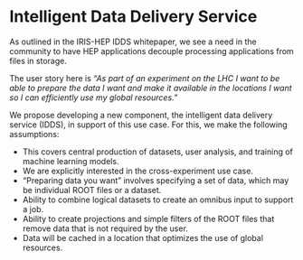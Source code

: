 # Intelligent Data Delivery Service
As outlined in the IRIS-HEP IDDS whitepaper, we see a need in the community 
to have HEP applications decouple processing applications from files in storage.  

The user story here is _“As part of an experiment on the LHC I want to be able to 
prepare the data I want and make it available in the locations I want so I can 
efficiently use my global resources.”_

We propose developing a new component, the intelligent data delivery service 
(IDDS), in support of this use case.  For this, we make the following assumptions:
* This covers central production of datasets, user analysis, and training of machine learning models. 
* We are explicitly interested in the cross-experiment use case.
* “Preparing data you want” involves specifying a set of data, which may be 
individual ROOT files or a dataset.
* Ability to combine logical datasets to create an omnibus input to support a job.
* Ability to create projections and simple filters of the ROOT files that remove 
data that is not required by the user.
* Data will be cached in a location that optimizes the use of global resources.
